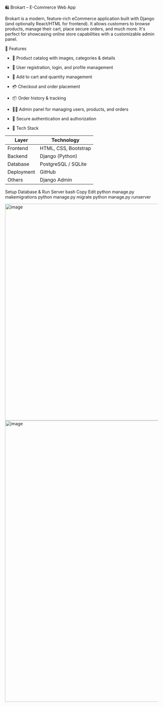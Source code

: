 🛍️ Brokart – E-Commerce Web App

Brokart is a modern, feature-rich eCommerce application built with Django (and optionally React/HTML for frontend).
It allows customers to browse products, manage their cart, place secure orders, and much more. It's perfect for showcasing online store capabilities with a customizable admin panel.

🚀 Features

- 🛒 Product catalog with images, categories & details
- 👥 User registration, login, and profile management
- 🧺 Add to cart and quantity management
- 💳 Checkout and order placement
- 📦 Order history & tracking
- 🧑‍💼 Admin panel for managing users, products, and orders
- 🔐 Secure authentication and authorization

- 🧱 Tech Stack

| Layer        | Technology                  |
|--------------|-----------------------------|
| Frontend     | HTML, CSS, Bootstrap        |
| Backend      | Django (Python)             |
| Database     | PostgreSQL / SQLite         |
| Deployment   | GitHub                      |
| Others       | Django Admin                |

Setup Database & Run Server
bash
Copy
Edit
python manage.py makemigrations
python manage.py migrate
python manage.py runserver

<img width="1902" height="714" alt="image" src="https://github.com/user-attachments/assets/f0cdd710-22c5-4d2c-8227-2032ff49cc04" />

<img width="1900" height="927" alt="image" src="https://github.com/user-attachments/assets/4ece5284-b93c-473f-b867-a8d40c3759b2" />


